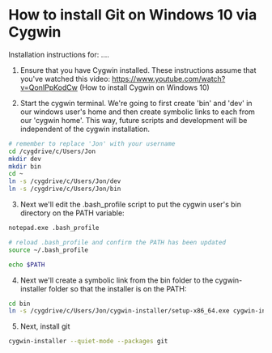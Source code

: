 # How to install Git on Windows 10 via Cygwin
Installation instructions for: ....

1) Ensure that you have Cygwin installed.  These instructions assume that you've watched this video: https://www.youtube.com/watch?v=QonIPpKodCw (How to install Cygwin on Windows 10)

2) Start the cygwin terminal.  We're going to first create 'bin' and 'dev' in our windows user's home and then create symbolic links to each from our 'cygwin home'.  This way, future scripts and development will be independent of the cygwin installation.

```bash
# remember to replace 'Jon' with your username
cd /cygdrive/c/Users/Jon
mkdir dev
mkdir bin
cd ~
ln -s /cygdrive/c/Users/Jon/dev
ln -s /cygdrive/c/Users/Jon/bin
```

3) Next we'll edit the .bash_profile script to put the cygwin user's bin directory on the PATH variable:
```bash
notepad.exe .bash_profile

# reload .bash_profile and confirm the PATH has been updated
source ~/.bash_profile

echo $PATH
```

4) Next we'll create a symbolic link from the bin folder to the cygwin-installer folder so that the installer is on the PATH:
```bash
cd bin
ln -s /cygdrive/c/Users/Jon/cygwin-installer/setup-x86_64.exe cygwin-installer
```

5) Next, install git
```bash
cygwin-installer --quiet-mode --packages git
```
